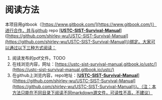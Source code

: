 # 阅读方法

本项目用gitbook（[https://www.gitbook.com/](https://www.gitbook.com/)）进行合作，并与github repo \[[**USTC-SIST-Survival-Manual**](https://github.com/shirley-wu/USTC-SIST-Survival-Manual)\]\([https://github.com/shirley-wu/USTC-SIST-Survival-Manual](https://github.com/shirley-wu/USTC-SIST-Survival-Manual)\)绑定。大家可以通过以下三种方式阅读：

1. 阅读发布的pdf文件。TODO
2. 在线浏览内容，网址：[https://ustc-sist-survival-manual.gitbook.io/ustc/](https://ustc-sist-survival-manual.gitbook.io/ustc/)
3. 在github上浏览内容，repo地址：\[[**USTC-SIST-Survival-Manual**](https://github.com/shirley-wu/USTC-SIST-Survival-Manual)\]\([https://github.com/shirley-wu/USTC-SIST-Survival-Manual](https://github.com/shirley-wu/USTC-SIST-Survival-Manual)\)。（注：本方法只能在不同目录下阅读不同markdown源文件，可读性不高，不建议）



